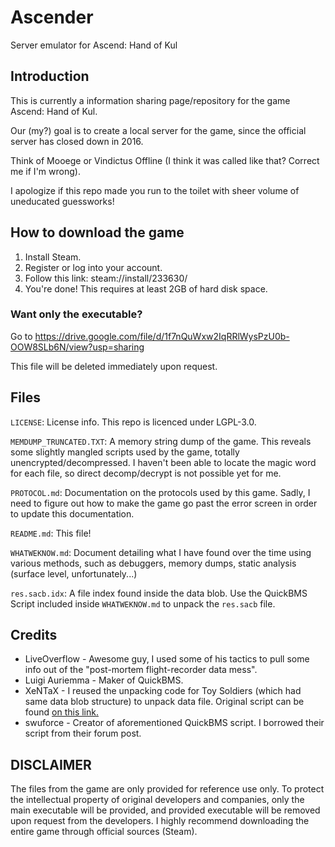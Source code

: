 # Ascender
Server emulator for Ascend: Hand of Kul

## Introduction
This is currently a information sharing page/repository for the game Ascend: Hand of Kul.

Our (my?) goal is to create a local server for the game, since the official server has closed down in 2016.

Think of Mooege or Vindictus Offline (I think it was called like that? Correct me if I'm wrong).

I apologize if this repo made you run to the toilet with sheer volume of uneducated guessworks!

## How to download the game
1. Install Steam.
2. Register or log into your account.
3. Follow this link: steam://install/233630/
4. You're done! This requires at least 2GB of hard disk space.

### Want only the executable?
Go to https://drive.google.com/file/d/1f7nQuWxw2IqRRlWysPzU0b-OOW8SLb6N/view?usp=sharing

This file will be deleted immediately upon request.

## Files
`LICENSE`: License info. This repo is licenced under LGPL-3.0.

`MEMDUMP_TRUNCATED.TXT`: A memory string dump of the game. This reveals some slightly mangled scripts used by the game, totally unencrypted/decompressed. I haven't been able to locate the magic word for each file, so direct decomp/decrypt is not possible yet for me.

`PROTOCOL.md`: Documentation on the protocols used by this game. Sadly, I need to figure out how to make the game go past the error screen in order to update this documentation.

`README.md`: This file!

`WHATWEKNOW.md`: Document detailing what I have found over the time using various methods, such as debuggers, memory dumps, static analysis (surface level, unfortunately...)

`res.sacb.idx`: A file index found inside the data blob. Use the QuickBMS Script included inside `WHATWEKNOW.md` to unpack the `res.sacb` file.

## Credits
- LiveOverflow - Awesome guy, I used some of his tactics to pull some info out of the "post-mortem flight-recorder data mess".
- Luigi Auriemma - Maker of QuickBMS.
- XeNTaX - I reused the unpacking code for Toy Soldiers (which had same data blob structure) to unpack data file. Original script can be found [on this link.](http://forum.xentax.com/viewtopic.php?f=10&t=8860)
- swuforce - Creator of aforementioned QuickBMS script. I borrowed their script from their forum post.

## DISCLAIMER
The files from the game are only provided for reference use only. To protect the intellectual property of original developers and companies, only the main executable will be provided, and provided executable will be removed upon request from the developers. I highly recommend downloading the entire game through official sources (Steam).
